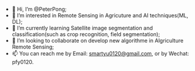 - 👋 Hi, I’m @PeterPong;
- 👀 I’m interested in Remote Sensing in Agricuture and AI techniques(ML, DL);
- 🌱 I’m currently learning Satellite image segmentation and classification(such as crop recognition, field segmentation);
- 💞️ I’m looking to collaborate on develop new algorithme in Algriculture Remote Sensing; 
- 📫 You can reach me by Email: smartyu0120@gmail.com, or by Wechat: pfy0120.

<!---
PeterPong/PeterPong is a ✨ special ✨ repository because its `README.md` (this file) appears on your GitHub profile.
You can click the Preview link to take a look at your changes.
--->
